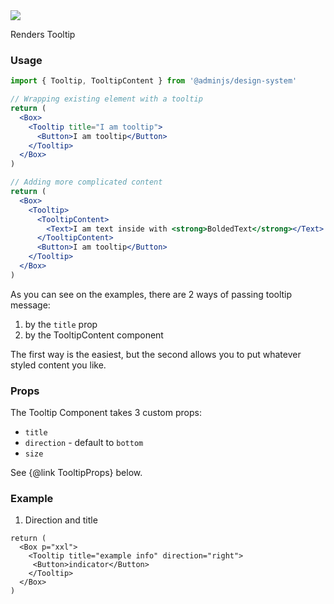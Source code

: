 <img src="components/tooltip.png" />

Renders Tooltip

### Usage

```jsx
import { Tooltip, TooltipContent } from '@adminjs/design-system'

// Wrapping existing element with a tooltip
return (
  <Box>
    <Tooltip title="I am tooltip">
      <Button>I am tooltip</Button>
    </Tooltip>
  </Box>
)

// Adding more complicated content
return (
  <Box>
    <Tooltip>
      <TooltipContent>
        <Text>I am text inside with <strong>BoldedText</strong></Text>
      </TooltipContent>
      <Button>I am tooltip</Button>
    </Tooltip>
  </Box>
)
```

As you can see on the examples, there are 2 ways of passing tooltip message:

1. by the `title` prop
2. by the TooltipContent component

The first way is the easiest, but the second allows you to put whatever styled content you like.

### Props

The Tooltip Component takes 3 custom props:

- `title`
- `direction` - default to `bottom`
- `size`

See {@link TooltipProps} below.

### Example

1. Direction and title

```reactComponent
return (
  <Box p="xxl">
    <Tooltip title="example info" direction="right">
     <Button>indicator</Button>
    </Tooltip>
  </Box>
)
```
